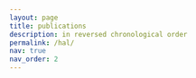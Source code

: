 ```yaml
---
layout: page
title: publications
description: in reversed chronological order
permalink: /hal/
nav: true
nav_order: 2
---
```


<div class="publications" id="hal-publications-container"></div>

<style>
.entry .btn {
  color: grey;
  border: 1px solid grey;
  padding: 3px 8px;
  transition: all 0.2s ease;
  font-size: 0.7rem;
  text-decoration: none;
  border-radius: 2px;
  display: inline-block;
  margin-right: 0.5em;
}
.entry .btn:hover {
  color: var(--global-theme-color, #0076df);
  border: 1px solid var(--global-theme-color, #0076df);
  text-decoration: none;
}
</style>

<script>
fetch("https://api.archives-ouvertes.fr/search/hal/?wt=json&rows=1000&sort=publicationDate_tdate desc&q=authIdHal_s:agustin-gabriel-yabo")
  .then(response => response.json())
  .then(data => {
    const container = document.getElementById("hal-publications-container");
    const docs = data.response.docs;

    const groupedByYear = {};
    docs.forEach(pub => {
      const match = pub.label_s.match(/\b(19|20)\d{2}\b/);
      const year = match ? match[0] : "n.d.";
      if (!groupedByYear[year]) groupedByYear[year] = [];
      groupedByYear[year].push(pub);
    });

    const sortedYears = Object.keys(groupedByYear).sort((a, b) => b.localeCompare(a));

    sortedYears.forEach(year => {
      groupedByYear[year].forEach((pub, index) => {

        const row = document.createElement("div");
        row.className = "row";
        row.style.marginBottom = "2em";

        // Full-width horizontal line before first publication of the year
        if (index === 0) {
          const hrRow = document.createElement("div");
          hrRow.className = "row";
          const hrCol = document.createElement("div");
          hrCol.className = "col-12";
          hrCol.innerHTML = "<hr>";
          container.appendChild(hrRow);
          hrRow.appendChild(hrCol);
        }

        // Left column (year)
        const leftCol = document.createElement("div");
        leftCol.className = "col-sm-2 text-start";
        leftCol.innerHTML = index === 0 ? `<h2 class="year">${year}</h2>` : "&nbsp;";

        // Right column (publication content)
        const rightCol = document.createElement("div");
        rightCol.className = "col-sm-10";

        let label = pub.label_s;
        const parts = label.split(". ");
        const authorsRaw = parts[0] ? parts[0].trim() : "";
        const title = parts[1] ? parts[1].trim() : label;
        const rawJournal = parts[2] ? parts[2].trim() : "";

        let journal = "Preprint";
        if (rawJournal) {
          const journalParts = rawJournal.split(",");
          const firstChunk = journalParts[0] ? journalParts[0].trim() : "";
          if (firstChunk && !/^\d{4}$/.test(firstChunk)) {
            journal = firstChunk;
          }
        }

        const formattedAuthors = authorsRaw
          .replace(/Agustín Gabriel Yabo/g, "Agustín G. Yabo")
          .replace(/Agustín G Yabo/g, "Agustín G. Yabo")
          .replace(/Agustín G\.? Yabo/g, "Agustín G. Yabo")
          .replace(/Agustín G. Yabo/g, "<u>Agustín G. Yabo</u>");

        const pdfLink = `${pub.uri_s}/document`;

        rightCol.innerHTML = `
          <div class="entry">
            <div class="title" style="font-weight: bold;">${title}</div>
            <div class="author" style="margin-top: 0.3em;">${formattedAuthors}</div>
            <div class="periodical" style="margin-top: 0.3em;">
              <span style="font-style: italic;">${journal}</span>, ${year}
            </div>
            <div class="links" style="margin-top: 0.3em;">
              <a href="${pub.uri_s}" class="btn btn-sm me-2" role="button" target="_blank">View on HAL</a>
              <a href="${pdfLink}" class="btn btn-sm" role="button" target="_blank">Download PDF</a>
            </div>
          </div>
        `;

        row.appendChild(leftCol);
        row.appendChild(rightCol);
        container.appendChild(row);
      });
    });
  });
</script>

